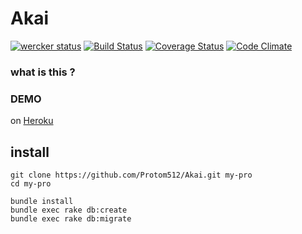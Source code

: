 # Akai
[![wercker status](https://app.wercker.com/status/a494c33c49cb83f85b745a18985f023a/m/ "wercker status")](https://app.wercker.com/project/byKey/a494c33c49cb83f85b745a18985f023a)
[![Build Status](https://travis-ci.org/Protom512/Akai.svg?branch=develop)](https://travis-ci.org/Protom512/Akai)
[![Coverage Status](https://coveralls.io/repos/github/Protom512/Akai/badge.svg?branch=master)](https://coveralls.io/github/Protom512/Akai?branch=master)
[![Code Climate](https://codeclimate.com/github/Protom512/Akai/badges/gpa.svg)](https://codeclimate.com/github/Protom512/Akai)


### what is this ? 

### DEMO
on [Heroku](https://mighty-mountain-90319.herokuapp.com/)

## install
```
git clone https://github.com/Protom512/Akai.git my-pro
cd my-pro
```
```
bundle install
bundle exec rake db:create
bundle exec rake db:migrate
```
